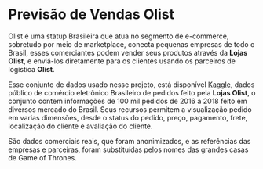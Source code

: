 # Previsão de Vendas Olist

Olist é uma statup Brasileira que atua no segmento de e-commerce, sobretudo por meio de marketplace, conecta pequenas empresas de todo o Brasil, esses comerciantes podem vender seus produtos através da **Lojas Olist**, e enviá-los diretamente para os clientes usando os parceiros de logística **Olist**.

Esse conjunto de dados usado nesse projeto, está disponível [Kaggle](https://www.kaggle.com/olistbr/brazilian-ecommerce), dados público de comércio eletrônico Brasileiro de pedidos feito pela **Lojas Olist**, o conjunto contem informações de 100 mil pedidos de 2016 a 2018 feito em diversos mercado do Brasil. Seus recursos permitem a visualização pedido em varias dimensões, desde o status do pedido, preço, pagamento, frete, localização do cliente e avaliação do cliente. 

São dados comerciais reais, que foram anonimizados, e as referências das empresas e parceiras, foram substituídas pelos nomes das grandes casas de Game of Thrones.
